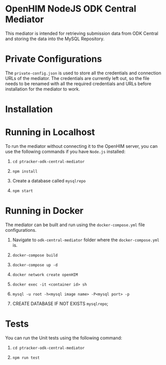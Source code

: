 # OpenHIM NodeJS ODK Central Mediator
This mediator is intended for retrieving submission data from ODK Central and  storing the data into the MySQL Repository.

# Private Configurations
The `private-config.json` is used to store all the credentials and connection URLs of the mediator. The credentials are currently left out, so the file needs to be renamed with all the required credentials and URLs before installation for the mediator to work.

# Installation


# Running in Localhost

To run the mediator without connecting it to the OpenHIM server, you can use the following commands if you have `Node.js` installed:

1. `cd ptracker-odk-central-mediator`

2. `npm install`

3. Create a database called `mysqlrepo`

4. `npm start`

# Running in Docker

The mediator can be built and run using the `docker-compose.yml` file configurations.

1. Navigate to `odk-central-mediator` folder where the  `docker-compose.yml` is.

2. `docker-compose build`

3. `docker-compose up -d`

4. `docker network create openHIM`

5. `docker exec -it <container id> sh`

6. `mysql -u root -h<mysql image name> -P<mysql port> -p`

6. CREATE DATABASE IF NOT EXISTS `mysqlrepo`;



# Tests

You can run the Unit tests using the following command:

1. `cd ptracker-odk-central-mediator`

2. `npm run test`
